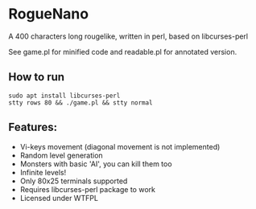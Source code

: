 RogueNano
===

A 400 characters long rougelike, written in perl, based on libcurses-perl

See game.pl for minified code and readable.pl for annotated version.

How to run
---
```shell
sudo apt install libcurses-perl
stty rows 80 && ./game.pl && stty normal
```

Features:
---

* Vi-keys movement (diagonal movement is not implemented)
* Random level generation
* Monsters with basic 'AI', you can kill them too
* Infinite levels!
* Only 80x25 terminals supported
* Requires libcurses-perl package to work
* Licensed under WTFPL
